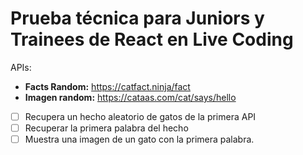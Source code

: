 # Prueba técnica para Juniors y Trainees de React en Live Coding

APIs:

- **Facts Random:** <https://catfact.ninja/fact>
- **Imagen random:** <https://cataas.com/cat/says/hello>

- [ ] Recupera un hecho aleatorio de gatos de la primera API
- [ ] Recuperar la primera palabra del hecho
- [ ] Muestra una imagen de un gato con la primera palabra.
